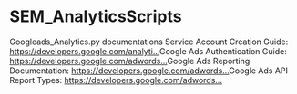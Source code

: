 # SEM_AnalyticsScripts

Googleads_Analytics.py documentations
Service Account Creation Guide: 
https://developers.google.com/analyti...​
Google Ads Authentication Guide: 
https://developers.google.com/adwords...​
Google Ads Reporting Documentation:
https://developers.google.com/adwords...​
Google Ads API Report Types:
https://developers.google.com/adwords...​
